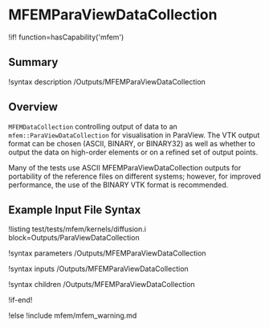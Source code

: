 # MFEMParaViewDataCollection

!if! function=hasCapability('mfem')

## Summary

!syntax description /Outputs/MFEMParaViewDataCollection

## Overview

`MFEMDataCollection` controlling output of data to an `mfem::ParaViewDataCollection` for
visualisation in ParaView. The VTK output format can be chosen (ASCII, BINARY, or BINARY32) as well
as whether to output the data on high-order elements or on a refined set of output points.

Many of the tests use ASCII MFEMParaViewDataCollection outputs for portability of the
reference files on different systems; however, for improved performance, the use of
the BINARY VTK format is recommended.

## Example Input File Syntax

!listing test/tests/mfem/kernels/diffusion.i block=Outputs/ParaViewDataCollection

!syntax parameters /Outputs/MFEMParaViewDataCollection

!syntax inputs /Outputs/MFEMParaViewDataCollection

!syntax children /Outputs/MFEMParaViewDataCollection

!if-end!

!else
!include mfem/mfem_warning.md
